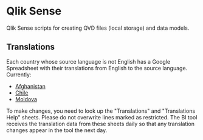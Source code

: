 # Qlik Sense

Qlik Sense scripts for creating QVD files (local storage) and data models.

## Translations

Each country whose source language is not English has a Google Spreadsheet with their translations from English to the source language. Currently:

- [Afghanistan](https://docs.google.com/spreadsheets/d/14-rdPF8t6zz3Dwf6aX5Lsw84v8pjWh8g5S9ykvJHYA4/edit?usp=sharing)
- [Chile](https://docs.google.com/spreadsheets/d/1hpIYuT44x67Q-D2c6DnE_2QPefNcKEsKtubI0LZ9fEU/edit?usp=sharing)
- [Moldova](https://docs.google.com/spreadsheets/d/1KchpTh0l24Ho793ekWiCmFyo5miIc9HjLosgdWSGxRU/edit?usp=sharing)

To make changes, you need to look up the "Translations" and "Translations Help" sheets. Please do not overwrite lines marked as restricted.
The BI tool receives the translation data from these sheets daily so that any translation changes appear in the tool the next day.
